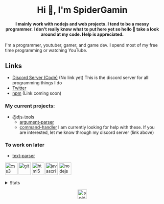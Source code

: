 <h1 align="center">Hi 👋, I'm SpiderGamin</h1>
<h4 align="center">I mainly work with nodejs and web projects. I tend to be a messy programmer. 
I don't really know what to put here yet so hello 👋 take a look around at my code. Help is appreciated.</h4>
<p>I'm a programmer, youtuber, gamer, and game dev. I spend most of my free time programming or watching YouTube.</p>

## Links
- [Discord Server (Code)]() (No link yet) This is the discord server for all programming things I do
- [Twitter](https://twitter.com/SpiderGaming0)
- [npm]() (Link coming soon)

### My current projects:
- [@djs-tools](https://github.com/djs-tools)
  - [argument-parser](https://github.com/djs-tools/argument-parser)
  - [command-handler](https://github.com/djs-tools/command-handler)
I am currently looking for help with these. If you are interested, let me know through my discord server (link above)

### To work on later
- [text-parser](https://github.com/spidergamin/text-parser)

<p align="left">
  <img src="https://devicons.github.io/devicon/devicon.git/icons/css3/css3-original-wordmark.svg" alt="css3" width="40" height="40"/>
  <img src="https://www.vectorlogo.zone/logos/git-scm/git-scm-icon.svg" alt="git" width="40" height="40"/>
  <img src="https://devicons.github.io/devicon/devicon.git/icons/html5/html5-original-wordmark.svg" alt="html5" width="40" height="40"/>
  <img src="https://devicons.github.io/devicon/devicon.git/icons/javascript/javascript-original.svg" alt="javascript" width="40" height="40"/>
  <img src="https://devicons.github.io/devicon/devicon.git/icons/nodejs/nodejs-original-wordmark.svg" alt="nodejs" width="40" height="40"/>
</p>
<details>
<summary>Stats</summary>
<br>
<p align="center">
  <img src="https://komarev.com/ghpvc/?username=spidergamin" alt="spidergamin" />
</p>
<p><img align="left" src="https://github-readme-stats.vercel.app/api/top-langs/?username=spidergamin&hide=html&theme=dark" alt="spidergamin"/></p>
<p>&nbsp;<img align="center" src="https://github-readme-stats.vercel.app/api?username=spidergamin&show_icons=true&theme=dark" alt="spidergamin" /></p>
</details>

<p align="center"> 
<a href="https://twitter.com/SpiderGaming0" target="blank"><img align="center" src="https://cdn.jsdelivr.net/npm/simple-icons@3.0.1/icons/twitter.svg" alt="spidergaming0" height="30" width="30" /></a>
</p>
